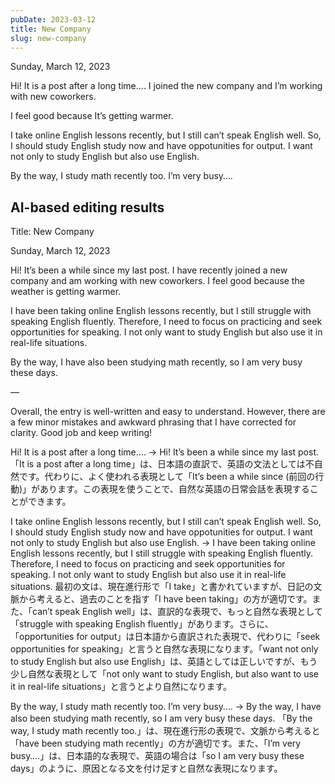 ```yaml
---
pubDate: 2023-03-12
title: New Company
slug: new-company
---
```


Sunday, March 12, 2023

Hi! It is a post after a long time…. I joined the new company and I’m working with new coworkers.

I feel good because It’s getting warmer.

I take online English lessons recently, but I still can’t speak English well. So, I should study English study now and have oppotunities for output. I want not only to study English but also use English.

By the way, I study math recently too. I’m very busy….

## AI-based editing results
Title: New Company

Sunday, March 12, 2023

Hi! It’s been a while since my last post. I have recently joined a new company and am working with new coworkers. I feel good because the weather is getting warmer.

I have been taking online English lessons recently, but I still struggle with speaking English fluently. Therefore, I need to focus on practicing and seek opportunities for speaking. I not only want to study English but also use it in real-life situations.

By the way, I have also been studying math recently, so I am very busy these days.

—

Overall, the entry is well-written and easy to understand. However, there are a few minor mistakes and awkward phrasing that I have corrected for clarity. Good job and keep writing!

Hi! It is a post after a long time…. → Hi! It’s been a while since my last post.
「It is a post after a long time」は、日本語の直訳で、英語の文法としては不自然です。代わりに、よく使われる表現として「It’s been a while since (前回の行動)」があります。この表現を使うことで、自然な英語の日常会話を表現することができます。

I take online English lessons recently, but I still can’t speak English well. So, I should study English study now and have oppotunities for output. I want not only to study English but also use English. → I have been taking online English lessons recently, but I still struggle with speaking English fluently. Therefore, I need to focus on practicing and seek opportunities for speaking. I not only want to study English but also use it in real-life situations.
最初の文は、現在進行形で「I take」と書かれていますが、日記の文脈から考えると、過去のことを指す「I have been taking」の方が適切です。また、「can’t speak English well」は、直訳的な表現で、もっと自然な表現として「struggle with speaking English fluently」があります。さらに、「opportunities for output」は日本語から直訳された表現で、代わりに「seek opportunities for speaking」と言うと自然な表現になります。「want not only to study English but also use English」は、英語としては正しいですが、もう少し自然な表現として「not only want to study English, but also want to use it in real-life situations」と言うとより自然になります。

By the way, I study math recently too. I’m very busy…. → By the way, I have also been studying math recently, so I am very busy these days.
「By the way, I study math recently too.」は、現在進行形の表現で、文脈から考えると「have been studying math recently」の方が適切です。また、「I’m very busy….」は、日本語的な表現で、英語の場合は「so I am very busy these days」のように、原因となる文を付け足すと自然な表現になります。